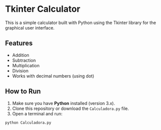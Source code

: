 # Tkinter Calculator

This is a simple calculator built with Python using the Tkinter library for the graphical user interface.

## Features
- Addition
- Subtraction
- Multiplication
- Division
- Works with decimal numbers (using dot)

## How to Run
1. Make sure you have **Python** installed (version 3.x).
2. Clone this repository or download the `Calculadora.py` file.
3. Open a terminal and run:

```bash
python Calculadora.py
